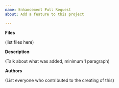 ```yaml
---
name: Enhancement Pull Request
about: Add a feature to this project

---
```


**Files**

(list files here)

**Description**

(Talk about what was added, minimum 1 paragraph)

**Authors**

(List everyone who contributed to the creating of this)
